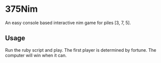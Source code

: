 # 375Nim
An easy console based interactive nim game for piles [3, 7, 5].

## Usage
Run the ruby script and play. The first player is determined by fortune. The computer will win when it can. 
